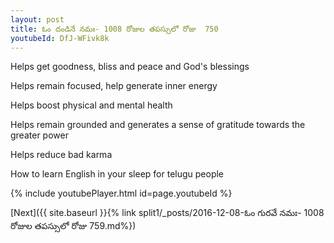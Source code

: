 ```yaml
---
layout: post
title: ఓం దండినే నమః- 1008 రోజుల తపస్సులో రోజు  750
youtubeId: DfJ-WFivk8k
---
```

 
 
Helps get goodness, bliss and peace and God's blessings
 
Helps remain focused, help generate inner energy 
 
Helps boost physical and mental health 
 
Helps remain grounded and generates a sense of gratitude towards the greater power 
 
Helps reduce bad karma
 
How to learn English in your sleep for telugu people
 
 
 
 


{% include youtubePlayer.html id=page.youtubeId %}
 
[Next]({{ site.baseurl }}{% link split1/_posts/2016-12-08-ఓం గురవే నమః- 1008 రోజుల తపస్సులో రోజు  759.md%})
 

